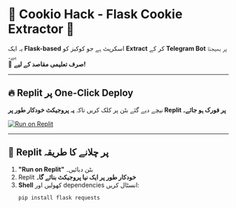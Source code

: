 # 🍪 Cookio Hack - Flask Cookie Extractor 🚀  

یہ ایک **Flask-based** اسکرپٹ ہے جو کوکیز کو **Extract** کر کے **Telegram Bot** پر بھیجتا ہے۔   
📢 **صرف تعلیمی مقاصد کے لیے!**  

---

## 🔥 Replit پر One-Click Deploy  
نیچے دیے گئے بٹن پر کلک کریں تاکہ **یہ پروجیکٹ خودکار طور پر Replit پر فورک ہو جائے۔**  

[![Run on Replit](https://replit.com/badge/github/tahiriqbal756/cookio-hack-)](https://replit.com/github/tahiriqbal756/cookio-hack-)

---

## 📌 Replit پر چلانے کا طریقہ  
1. **"Run on Replit"** بٹن دبائیں۔  
2. Replit **خودکار طور پر ایک نیا پروجیکٹ بنائے گا۔**  
3. **Shell** کھولیں اور dependencies انسٹال کریں:  
   ```bash
   pip install flask requests
